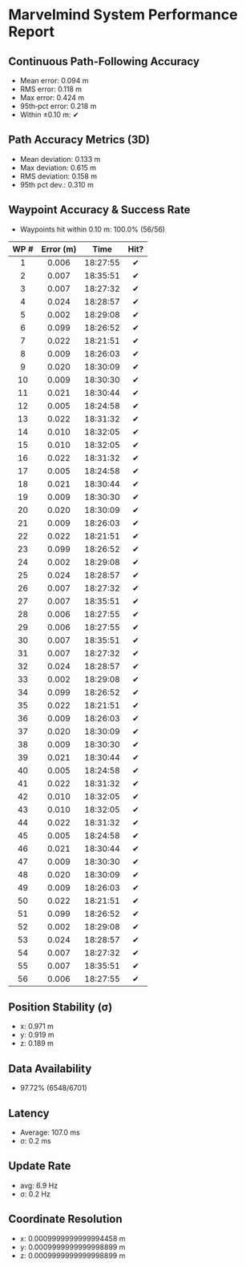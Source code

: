 # Marvelmind System Performance Report

## Continuous Path-Following Accuracy
- Mean error:      0.094 m
- RMS error:       0.118 m
- Max error:       0.424 m
- 95th‐pct error:  0.218 m
- Within ±0.10 m:  ✔

## Path Accuracy Metrics (3D)
- Mean deviation: 0.133 m
- Max deviation:  0.615 m
- RMS deviation:  0.158 m
- 95th pct dev.:  0.310 m

## Waypoint Accuracy & Success Rate
- Waypoints hit within 0.10 m: 100.0% (56/56)

| WP # | Error (m) |   Time   | Hit? |
|:----:|:---------:|:--------:|:----:|
|  1   |   0.006   | 18:27:55 |  ✔   |
|  2   |   0.007   | 18:35:51 |  ✔   |
|  3   |   0.007   | 18:27:32 |  ✔   |
|  4   |   0.024   | 18:28:57 |  ✔   |
|  5   |   0.002   | 18:29:08 |  ✔   |
|  6   |   0.099   | 18:26:52 |  ✔   |
|  7   |   0.022   | 18:21:51 |  ✔   |
|  8   |   0.009   | 18:26:03 |  ✔   |
|  9   |   0.020   | 18:30:09 |  ✔   |
|  10  |   0.009   | 18:30:30 |  ✔   |
|  11  |   0.021   | 18:30:44 |  ✔   |
|  12  |   0.005   | 18:24:58 |  ✔   |
|  13  |   0.022   | 18:31:32 |  ✔   |
|  14  |   0.010   | 18:32:05 |  ✔   |
|  15  |   0.010   | 18:32:05 |  ✔   |
|  16  |   0.022   | 18:31:32 |  ✔   |
|  17  |   0.005   | 18:24:58 |  ✔   |
|  18  |   0.021   | 18:30:44 |  ✔   |
|  19  |   0.009   | 18:30:30 |  ✔   |
|  20  |   0.020   | 18:30:09 |  ✔   |
|  21  |   0.009   | 18:26:03 |  ✔   |
|  22  |   0.022   | 18:21:51 |  ✔   |
|  23  |   0.099   | 18:26:52 |  ✔   |
|  24  |   0.002   | 18:29:08 |  ✔   |
|  25  |   0.024   | 18:28:57 |  ✔   |
|  26  |   0.007   | 18:27:32 |  ✔   |
|  27  |   0.007   | 18:35:51 |  ✔   |
|  28  |   0.006   | 18:27:55 |  ✔   |
|  29  |   0.006   | 18:27:55 |  ✔   |
|  30  |   0.007   | 18:35:51 |  ✔   |
|  31  |   0.007   | 18:27:32 |  ✔   |
|  32  |   0.024   | 18:28:57 |  ✔   |
|  33  |   0.002   | 18:29:08 |  ✔   |
|  34  |   0.099   | 18:26:52 |  ✔   |
|  35  |   0.022   | 18:21:51 |  ✔   |
|  36  |   0.009   | 18:26:03 |  ✔   |
|  37  |   0.020   | 18:30:09 |  ✔   |
|  38  |   0.009   | 18:30:30 |  ✔   |
|  39  |   0.021   | 18:30:44 |  ✔   |
|  40  |   0.005   | 18:24:58 |  ✔   |
|  41  |   0.022   | 18:31:32 |  ✔   |
|  42  |   0.010   | 18:32:05 |  ✔   |
|  43  |   0.010   | 18:32:05 |  ✔   |
|  44  |   0.022   | 18:31:32 |  ✔   |
|  45  |   0.005   | 18:24:58 |  ✔   |
|  46  |   0.021   | 18:30:44 |  ✔   |
|  47  |   0.009   | 18:30:30 |  ✔   |
|  48  |   0.020   | 18:30:09 |  ✔   |
|  49  |   0.009   | 18:26:03 |  ✔   |
|  50  |   0.022   | 18:21:51 |  ✔   |
|  51  |   0.099   | 18:26:52 |  ✔   |
|  52  |   0.002   | 18:29:08 |  ✔   |
|  53  |   0.024   | 18:28:57 |  ✔   |
|  54  |   0.007   | 18:27:32 |  ✔   |
|  55  |   0.007   | 18:35:51 |  ✔   |
|  56  |   0.006   | 18:27:55 |  ✔   |

## Position Stability (σ)
- x: 0.971 m
- y: 0.919 m
- z: 0.189 m

## Data Availability
- 97.72% (6548/6701)

## Latency
- Average: 107.0 ms
- σ: 0.2 ms

## Update Rate
- avg: 6.9 Hz
- σ: 0.2 Hz

## Coordinate Resolution
- x: 0.0009999999999994458 m
- y: 0.0009999999999998899 m
- z: 0.0009999999999998899 m
